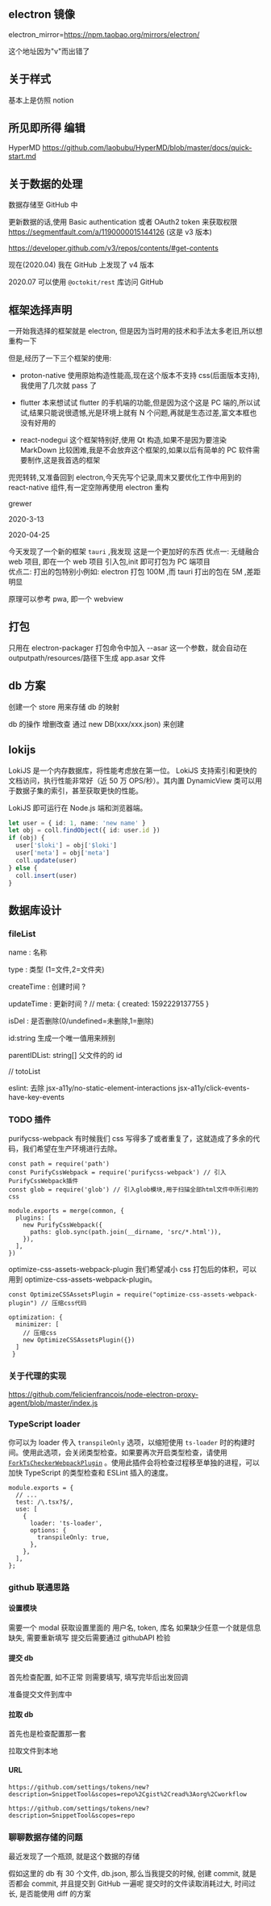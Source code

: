## electron 镜像

electron_mirror=https://npm.taobao.org/mirrors/electron/

这个地址因为"v"而出错了

## 关于样式

基本上是仿照 notion

## 所见即所得 编辑

HyperMD
https://github.com/laobubu/HyperMD/blob/master/docs/quick-start.md

## 关于数据的处理

数据存储至 GitHub 中

更新数据的话,使用
Basic authentication
或者 OAuth2 token
来获取权限
https://segmentfault.com/a/1190000015144126
(这是 v3 版本)

https://developer.github.com/v3/repos/contents/#get-contents

现在(2020.04) 我在 GitHub 上发现了 v4 版本

2020.07
可以使用 `@octokit/rest` 库访问 GitHub




## 框架选择声明

一开始我选择的框架就是 electron, 但是因为当时用的技术和手法太多老旧,所以想重构一下

但是,经历了一下三个框架的使用:

- proton-native 使用原始构造性能高,现在这个版本不支持 css(后面版本支持),我使用了几次就 pass 了

- flutter 本来想试试 flutter 的手机端的功能,但是因为这个这是 PC 端的,所以试试,结果只能说很遗憾,光是环境上就有 N 个问题,再就是生态过差,富文本框也没有好用的

- react-nodegui 这个框架特别好,使用 Qt 构造,如果不是因为要渲染 MarkDown 比较困难,我是不会放弃这个框架的,如果以后有简单的 PC 软件需要制作,这是我首选的框架

兜兜转转,又准备回到 electron,今天先写个记录,周末又要优化工作中用到的 react-native 组件,有一定空隙再使用 electron 重构

grewer

2020-3-13

2020-04-25

今天发现了一个新的框架 `tauri` ,我发现 这是一个更加好的东西
优点一: 无缝融合 web 项目, 即在一个 web 项目 引入包,init 即可打包为 PC 端项目  
优点二: 打出的包特别小例如: electron 打包 100M ,而 tauri 打出的包在 5M ,差距明显

原理可以参考 pwa, 即一个 webview

## 打包

只用在 electron-packager 打包命令中加入 --asar 这一个参数，就会自动在
outputpath/resources/路径下生成 app.asar 文件

## db 方案

创建一个 store 用来存储 db 的映射

db 的操作 增删改查 通过 new DB(xxx/xxx.json) 来创建

## lokijs

LokiJS 是一个内存数据库，将性能考虑放在第一位。
LokiJS 支持索引和更快的文档访问，执行性能非常好（近 50 万 OPS/秒）。其内置 DynamicView 类可以用于数据子集的索引，甚至获取更快的性能。

LokiJS 即可运行在 Node.js 端和浏览器端。

```typescript jsx
let user = { id: 1, name: 'new name' }
let obj = coll.findObject({ id: user.id })
if (obj) {
  user['$loki'] = obj['$loki']
  user['meta'] = obj['meta']
  coll.update(user)
} else {
  coll.insert(user)
}
```

## 数据库设计

### fileList

name : 名称

type : 类型 (1=文件,2=文件夹)

createTime : 创建时间 ?

updateTime : 更新时间 ?
// meta: { created: 1592229137755 }

isDel : 是否删除(0/undefined=未删除,1=删除)

id:string 生成一个唯一值用来辨别

parentIDList: string[] 父文件的的 id

// totoList

eslint:
去除 jsx-a11y/no-static-element-interactions
jsx-a11y/click-events-have-key-events

### TODO 插件

purifycss-webpack
有时候我们 css 写得多了或者重复了，这就造成了多余的代码，我们希望在生产环境进行去除。

```
const path = require('path')
const PurifyCssWebpack = require('purifycss-webpack') // 引入PurifyCssWebpack插件
const glob = require('glob') // 引入glob模块,用于扫描全部html文件中所引用的css

module.exports = merge(common, {
  plugins: [
    new PurifyCssWebpack({
      paths: glob.sync(path.join(__dirname, 'src/*.html')),
    }),
  ],
})
```

optimize-css-assets-webpack-plugin
我们希望减小 css 打包后的体积，可以用到 optimize-css-assets-webpack-plugin。

```
const OptimizeCSSAssetsPlugin = require("optimize-css-assets-webpack-plugin") // 压缩css代码

optimization: {
  minimizer: [
    // 压缩css
    new OptimizeCSSAssetsPlugin({})
  ]
 }
```

### 关于代理的实现

https://github.com/felicienfrancois/node-electron-proxy-agent/blob/master/index.js

### TypeScript loader[](https://webpack.docschina.org/guides/build-performance/#typescript-loader)

你可以为 loader 传入 `transpileOnly` 选项，以缩短使用 `ts-loader` 时的构建时间。使用此选项，会关闭类型检查。如果要再次开启类型检查，请使用 [`ForkTsCheckerWebpackPlugin`](https://www.npmjs.com/package/fork-ts-checker-webpack-plugin) 。使用此插件会将检查过程移至单独的进程，可以加快 TypeScript 的类型检查和 ESLint 插入的速度。

```
module.exports = {
  // ...
  test: /\.tsx?$/,
  use: [
    {
      loader: 'ts-loader',
      options: {
        transpileOnly: true,
      },
    },
  ],
};
```


### github 联通思路

#### 设置模块

需要一个 modal
获取设置里面的 用户名, token, 库名
如果缺少任意一个就是信息缺失, 需要重新填写
提交后需要通过 githubAPI 检验

#### 提交 db

首先检查配置, 如不正常 则需要填写, 填写完毕后出发回调

准备提交文件到库中

#### 拉取 db

首先也是检查配置那一套

拉取文件到本地

#### URL


`https://github.com/settings/tokens/new?description=SnippetTool&scopes=repo%2Cgist%2Cread%3Aorg%2Cworkflow`

`https://github.com/settings/tokens/new?description=SnippetTool&scopes=repo`


### 聊聊数据存储的问题

最近发现了一个瓶颈, 就是这个数据的存储

假如这里的 db 有 30 个文件, db.json, 那么当我提交的时候, 创建 commit, 就是否都会 commit, 并且提交到 GitHub 一遍呢
提交时的文件读取消耗过大, 时间过长, 是否能使用 diff 的方案
